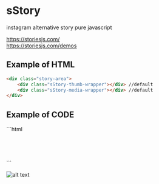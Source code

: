 # sStory
instagram alternative story pure javascript

https://storiesjs.com/ <br />
https://storiesjs.com/demos

<h2>Example of HTML</h2>

```html
<div class="story-area">
    <div class="sStory-thumb-wrapper"></div> //default
    <div class="sStory-media-wrapper"></div> //default
</div>
```

<h2>Example of CODE</h2>
```html
<pre>
<code>
<script>
    var story = new sStory({
        thumbWrapperClass: '.sStory-thumb-wrapper', //default
        thumbItemClass: 'item', //default
        mediaWrapperClass: '.sStory-media-wrapper', //default
        mediaItemClass: 'media', //default
        language: { 
            button: "Detaylı Bilgi", //default
            sendLabel: "Paylaş", //default
            sendButton: "Gönder" //default
        }, 
        data: storiesData //storiesData.js JSON List
    });
</script>
</code>
</pre>
```

![alt text](https://storiesjs.com/sStory-ss.png)
